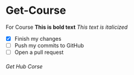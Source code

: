 # Get-Course
For Course
**This is bold text**
*This text is italicized*
- [x] Finish my changes
- [ ] Push my commits to GitHub
- [ ] Open a pull request
###### Get Hub Corse
